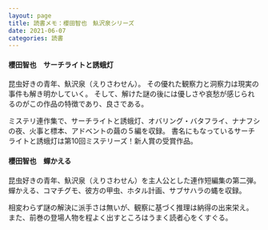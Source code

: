```yaml
---
layout: page
title: 読書メモ：櫻田智也　魞沢泉シリーズ
date: 2021-06-07
categories: 読書
---
```

#### 櫻田智也　サーチライトと誘蛾灯

昆虫好きの青年、魞沢泉（えりさわせん）。
その優れた観察力と洞察力は現実の事件も解き明かしていく。
そして、解けた謎の後には優しさや哀愁が感じられるのがこの作品の特徴であり、良さである。

ミステリ連作集で、サーチライトと誘蛾灯、オバリング・バタフライ、ナナフシの夜、火事と標本、アドベントの繭の５編を収録。
書名にもなっているサーチライトと誘蛾灯は第10回ミステリーズ！新人賞の受賞作品。

#### 櫻田智也　蟬かえる

昆虫好きの青年、魞沢泉（えりさわせん）を主人公とした連作短編集の第二弾。
蟬かえる、コマチグモ、彼方の甲虫、ホタル計画、サブサハラの蝿を収録。

相変わらず謎の解決に派手さは無いが、観察に基づく推理は納得の出来栄え。
また、前巻の登場人物を程よく出すところはうまく読者心をくすぐる。
